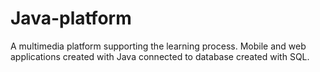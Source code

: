 # Java-platform
A multimedia platform supporting the learning process. Mobile and web applications created with Java connected to database created with SQL.
